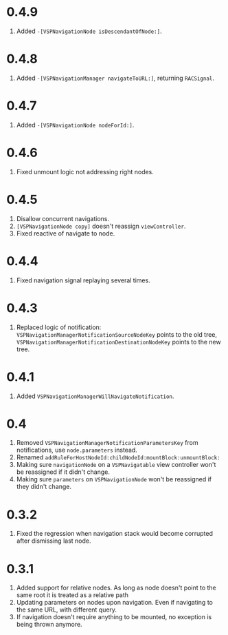 # 0.4.9

1. Added `-[VSPNavigationNode isDescendantOfNode:]`.

# 0.4.8

1. Added `-[VSPNavigationManager navigateToURL:]`, returning `RACSignal`.

# 0.4.7

1. Added `-[VSPNavigationNode nodeForId:]`.

# 0.4.6

1. Fixed unmount logic not addressing right nodes.

# 0.4.5

1. Disallow concurrent navigations.
1. `[VSPNavigationNode copy]` doesn't reassign `viewController`.
1. Fixed reactive of navigate to node.

# 0.4.4

1. Fixed navigation signal replaying several times.

# 0.4.3

1. Replaced logic of notification: `VSPNavigationManagerNotificationSourceNodeKey` points to the old tree, `VSPNavigationManagerNotificationDestinationNodeKey` points to the new tree.

# 0.4.1

1. Added `VSPNavigationManagerWillNavigateNotification`.

# 0.4

1. Removed `VSPNavigationManagerNotificationParametersKey` from notifications, use `node.parameters` instead.
1. Renamed `addRuleForHostNodeId:childNodeId:mountBlock:unmountBlock:`
1. Making sure `navigationNode` on a `VSPNavigatable` view controller won't be reassigned if it didn't change.
1. Making sure `parameters` on `VSPNavigationNode` won't be reassigned if they didn't change.

# 0.3.2

1. Fixed the regression when navigation stack would become corrupted after dismissing last node.

# 0.3.1

1. Added support for relative nodes. As long as node doesn't point to the same root it is treated as a relative path
1. Updating parameters on nodes upon navigation. Even if navigating to the same URL, with different query.
1. If navigation doesn't require anything to be mounted, no exception is being thrown anymore.
